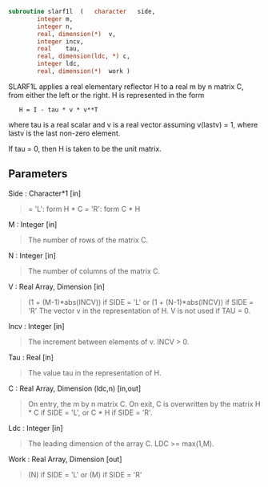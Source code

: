 ```fortran
subroutine slarf1l	(	character	side,
		integer	m,
		integer	n,
		real, dimension(*)	v,
		integer	incv,
		real	tau,
		real, dimension(ldc, *)	c,
		integer	ldc,
		real, dimension(*)	work )
```

 SLARF1L applies a real elementary reflector H to a real m by n matrix
 C, from either the left or the right. H is represented in the form

       H = I - tau * v * v**T

 where tau is a real scalar and v is a real vector assuming v(lastv) = 1,
 where lastv is the last non-zero element.

 If tau = 0, then H is taken to be the unit matrix.

## Parameters
Side : Character*1 [in]
> = 'L': form  H * C
> = 'R': form  C * H

M : Integer [in]
> The number of rows of the matrix C.

N : Integer [in]
> The number of columns of the matrix C.

V : Real Array, Dimension [in]
> (1 + (M-1)*abs(INCV)) if SIDE = 'L'
> or (1 + (N-1)*abs(INCV)) if SIDE = 'R'
> The vector v in the representation of H. V is not used if
> TAU = 0.

Incv : Integer [in]
> The increment between elements of v. INCV > 0.

Tau : Real [in]
> The value tau in the representation of H.

C : Real Array, Dimension (ldc,n) [in,out]
> On entry, the m by n matrix C.
> On exit, C is overwritten by the matrix H * C if SIDE = 'L',
> or C * H if SIDE = 'R'.

Ldc : Integer [in]
> The leading dimension of the array C. LDC >= max(1,M).

Work : Real Array, Dimension [out]
> (N) if SIDE = 'L'
> or (M) if SIDE = 'R'

